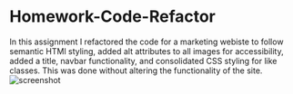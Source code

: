 # Homework-Code-Refactor
In this assignment I refactored the code for a marketing webiste to follow semantic HTMl styling, added alt attributes to all images for accessibility, added a title, navbar functionality, and consolidated CSS styling for like classes. This was done without altering the functionality of the site.
![screenshot](https://github.com/emmabauta/Homework-Code-Refactor/blob/main/assets/images/Screenshot%20(4)%20jpeg.jpg)
